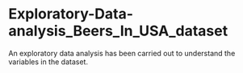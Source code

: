 # Exploratory-Data-analysis_Beers_In_USA_dataset
An exploratory data analysis has been carried out to understand the variables in the dataset.
